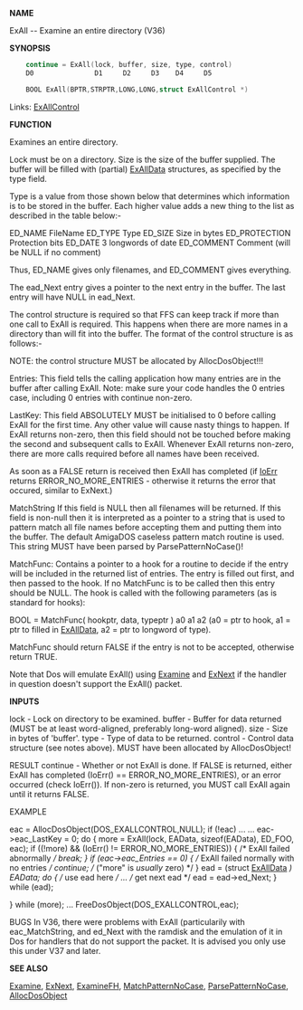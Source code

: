 
**NAME**

ExAll -- Examine an entire directory (V36)

**SYNOPSIS**

```c
    continue = ExAll(lock, buffer, size, type, control)
    D0               D1     D2     D3    D4     D5

    BOOL ExAll(BPTR,STRPTR,LONG,LONG,struct ExAllControl *)

```
Links: [ExAllControl](_OOWY) 

**FUNCTION**

Examines an entire directory.

Lock must be on a directory.  Size is the size of the buffer supplied.
The buffer will be filled with (partial) [ExAllData](_OOWY) structures, as
specified by the type field.

Type is a value from those shown below that determines which information is
to be stored in the buffer.  Each higher value adds a new thing to the list
as described in the table below:-

ED_NAME         FileName
ED_TYPE         Type
ED_SIZE         Size in bytes
ED_PROTECTION   Protection bits
ED_DATE         3 longwords of date
ED_COMMENT      Comment (will be NULL if no comment)

Thus, ED_NAME gives only filenames, and ED_COMMENT gives everything.

The ead_Next entry gives a pointer to the next entry in the buffer.  The
last entry will have NULL in ead_Next.

The control structure is required so that FFS can keep track if more than
one call to ExAll is required.  This happens when there are more names in
a directory than will fit into the buffer.  The format of the control
structure is as follows:-

NOTE: the control structure MUST be allocated by AllocDosObject!!!

Entries:  This field tells the calling application how many entries are
in the buffer after calling ExAll.  Note: make sure your code
handles the 0 entries case, including 0 entries with continue
non-zero.

LastKey:  This field ABSOLUTELY MUST be initialised to 0 before calling
ExAll for the first time.  Any other value will cause nasty
things to happen.  If ExAll returns non-zero, then this field
should not be touched before making the second and subsequent
calls to ExAll.  Whenever ExAll returns non-zero, there are more
calls required before all names have been received.

As soon as a FALSE return is received then ExAll has completed
(if [IoErr](IoErr) returns ERROR_NO_MORE_ENTRIES - otherwise it returns
the error that occured, similar to ExNext.)

MatchString
If this field is NULL then all filenames will be returned.  If
this field is non-null then it is interpreted as a pointer to
a string that is used to pattern match all file names before
accepting them and putting them into the buffer.  The default
AmigaDOS caseless pattern match routine is used.  This string
MUST have been parsed by ParsePatternNoCase()!

MatchFunc:
Contains a pointer to a hook for a routine to decide if the entry
will be included in the returned list of entries.  The entry is
filled out first, and then passed to the hook.  If no MatchFunc is
to be called then this entry should be NULL.  The hook is
called with the following parameters (as is standard for hooks):

BOOL = MatchFunc( hookptr, data, typeptr )
a0      a1      a2
(a0 = ptr to hook, a1 = ptr to filled in [ExAllData](_OOWY), a2 = ptr
to longword of type).

MatchFunc should return FALSE if the entry is not to be
accepted, otherwise return TRUE.

Note that Dos will emulate ExAll() using [Examine](Examine) and [ExNext](ExNext)
if the handler in question doesn't support the ExAll() packet.

**INPUTS**

lock    - Lock on directory to be examined.
buffer  - Buffer for data returned (MUST be at least word-aligned,
preferably long-word aligned).
size    - Size in bytes of 'buffer'.
type    - Type of data to be returned.
control - Control data structure (see notes above).  MUST have been
allocated by AllocDosObject!

RESULT
continue - Whether or not ExAll is done.  If FALSE is returned, either
ExAll has completed (IoErr() == ERROR_NO_MORE_ENTRIES), or
an error occurred (check IoErr()).  If non-zero is returned,
you MUST call ExAll again until it returns FALSE.

EXAMPLE

eac = AllocDosObject(DOS_EXALLCONTROL,NULL);
if (!eac) ...
...
eac-&#062;eac_LastKey = 0;
do {
more = ExAll(lock, EAData, sizeof(EAData), ED_FOO, eac);
if ((!more) &#038;&#038; (IoErr() != ERROR_NO_MORE_ENTRIES)) {
/* ExAll failed abnormally */
break;
}
if (eac-&#062;eac_Entries == 0) {
/* ExAll failed normally with no entries */
continue;                   /* (&#034;more&#034; is *usually* zero) */
}
ead = (struct [ExAllData](_OOWY) *) EAData;
do {
/* use ead here */
...
/* get next ead */
ead = ead-&#062;ed_Next;
} while (ead);

} while (more);
...
FreeDosObject(DOS_EXALLCONTROL,eac);

BUGS
In V36, there were problems with ExAll (particularily with
eac_MatchString, and ed_Next with the ramdisk and the emulation
of it in Dos for handlers that do not support the packet.  It is
advised you only use this under V37 and later.

**SEE ALSO**

[Examine](Examine), [ExNext](ExNext), [ExamineFH](ExamineFH), [MatchPatternNoCase](MatchPatternNoCase),
[ParsePatternNoCase](ParsePatternNoCase), [AllocDosObject](AllocDosObject)
